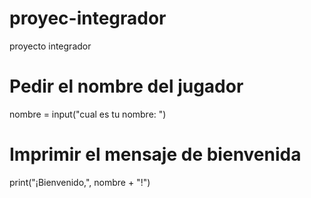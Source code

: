 # proyec-integrador
proyecto integrador

# Pedir el nombre del jugador

nombre = input("cual es tu nombre: ")

# Imprimir el mensaje de bienvenida

print("¡Bienvenido,", nombre + "!")
